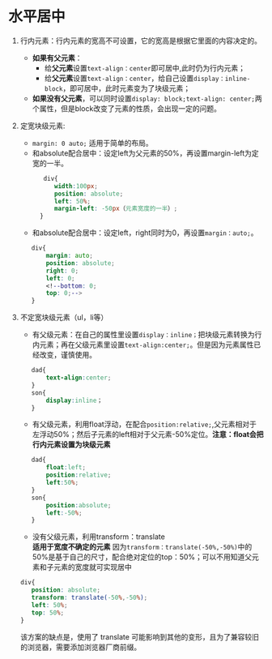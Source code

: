 # 水平居中

1. 行内元素：行内元素的宽高不可设置，它的宽高是根据它里面的内容决定的。
    * **如果有父元素**： 
        * 给**父元素**设置`text-align：center`即可居中,此时仍为行内元素；
        * 给**父元素**设置`text-align：center`，给自己设置`display：inline-block`，即可居中，此时元素变为了块级元素；
    * **如果没有父元素**，可以同时设置`display: block;text-align: center;`两个属性，但是block改变了元素的性质，会出现一定的问题。   

2. 定宽块级元素:  
    * `margin: 0 auto;` 适用于简单的布局。
    * 和absolute配合居中：设定left为父元素的50%，再设置margin-left为定宽的一半。 
      ```css
         div{
            width:100px;
            position: absolute;
            left: 50%;
            margin-left: -50px（元素宽度的一半）;
        }
      ```  
    * 和absolute配合居中：设定left，right同时为0，再设置`margin：auto;`。  
     ```css
        div{
            margin: auto;  
            position: absolute;  
            right: 0;
            left: 0; 
            <!--bottom: 0; 
            top: 0;-->
        } 
     ```  
3. 不定宽块级元素（ul，li等）  
    * 有父级元素：在自己的属性里设置`display：inline；`把块级元素转换为行内元素；再在父级元素里设置`text-align:center;`。但是因为元素属性已经改变，谨慎使用。
     ```css
        dad{
            text-align:center;
        }
        son{
            display:inline；
        }
    ```  

    * 有父级元素，利用float浮动，在配合`position:relative;`,父元素相对于左浮动50%；然后子元素的left相对于父元素-50%定位。**注意：float会把行内元素设置为块级元素**    

     ```css
        dad{
            float:left;
            position:relative;
            left:50%;
        }
        son{
            position:absolute;
            left:-50%;
        }
    ```  


    * 没有父级元素，利用transform：translate  
    **适用于宽度不确定的元素**
    因为`transform：translate(-50%,-50%)`中的50%是基于自己的尺寸，配合绝对定位的top：50%；可以不用知道父元素和子元素的宽度就可实现居中  
     
     ```css
     div{
        position: absolute;
        transform: translate(-50%,-50%);
        left: 50%;
        top: 50%;
     }
    ```
    该方案的缺点是，使用了 translate 可能影响到其他的变形，且为了兼容较旧的浏览器，需要添加浏览器厂商前缀。


